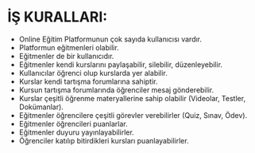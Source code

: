 # İŞ KURALLARI:

- Online Eğitim Platformunun çok sayıda kullanıcısı vardır.
- Platformun eğitmenleri olabilir.
- Eğitmenler de bir kullanıcıdır.
- Eğitmenler kendi kurslarını paylaşabilir, silebilir, düzenleyebilir.
- Kullanıcılar öğrenci olup kurslarda yer alabilir.
- Kurslar kendi tartışma forumlarına sahiptir.
- Kursun tartışma forumlarında öğrenciler mesaj gönderebilir.
- Kurslar çeşitli öğrenme materyallerine sahip olabilir (Videolar, Testler, Dokümanlar).
- Eğitmenler öğrencilere çeşitli görevler verebilirler (Quiz, Sınav, Ödev).
- Eğitmenler öğrencileri puanlarlar.
- Eğitmenler duyuru yayınlayabilirler.
- Öğrenciler katılıp bitirdikleri kursları puanlayabilirler.

